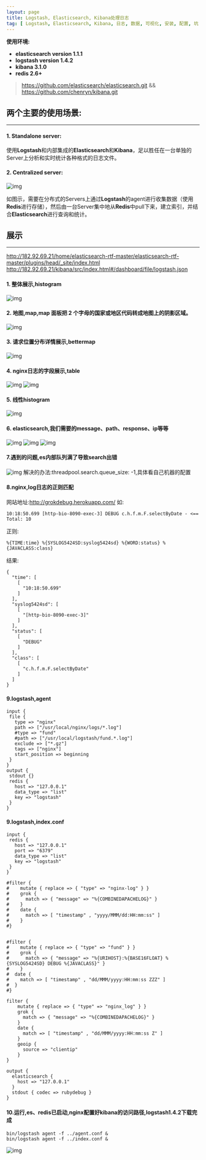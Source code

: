 ```yaml
---
layout: page
title: Logstash, Elasticsearch, Kibana处理日志
tag: [ Logstash, Elasticsearch, Kibana, 日志, 数据, 可视化, 安装, 配置, 坑 ]
---
```

**使用环境:**

- **elasticsearch version 1.1.1**
- **logstash version 1.4.2**
- **kibana 3.1.0**
- **redis 2.6+**

>https://github.com/elasticsearch/elasticsearch.git &&
>https://github.com/chenryn/kibana.git 

## 两个主要的使用场景:
---
#### 1. Standalone server:
使用**Logstash**和内部集成的**Elasticsearch**和**Kibana**，足以胜任在一台单独的Server上分析和实时统计各种格式的日志文件。
	
#### 2. Centralized server: 
![img](http://182.92.69.21/images/logstashImage/1.png)
	
如图示，需要在分布式的Servers上通过**Logstash**的agent进行收集数据（使用**Redis**进行存储），然后由一台Server集中地从**Redis**中pull下来，建立索引，并结合**Elasticsearch**进行查询和统计。

## 展示
---
http://182.92.69.21/home/elasticsearch-rtf-master/elasticsearch-rtf-master/plugins/head/_site/index.html
http://182.92.69.21/kibana/src/index.html#/dashboard/file/logstash.json
#### 1. 整体展示,histogram
![img](http://182.92.69.21/images/logstashImage/2.png)
#### 2. 地图,map,map 面板把 2 个字母的国家或地区代码转成地图上的阴影区域。
![img](http://182.92.69.21/images/logstashImage/3.png)
#### 3. 请求位置分布详情展示,bettermap
![img](http://182.92.69.21/images/logstashImage/4.png)
#### 4. nginx日志的字段展示,table
![img](http://182.92.69.21/images/logstashImage/5.png)
![img](http://182.92.69.21/images/logstashImage/7.png)
#### 5. 线性histogram
![img](http://182.92.69.21/images/logstashImage/6.png)
#### 6. elasticsearch,我们需要的message、path、response、ip等等
![img](http://182.92.69.21/images/logstashImage/8.png)
![img](http://182.92.69.21/images/logstashImage/9.png)
![img](http://182.92.69.21/images/logstashImage/10.png)
#### 7.遇到的问题,es内部队列满了导致search出错
![img](http://182.92.69.21/images/logstashImage/11.png)
解决的办法:threadpool.search.queue_size: -1,具体看自己机器的配置
#### 8.nginx,log日志的正则匹配
网站地址:http://grokdebug.herokuapp.com/
如:
```
10:18:50.699 [http-bio-8090-exec-3] DEBUG c.h.f.m.F.selectByDate - <==      Total: 10
```
正则:
```
%{TIME:time} %{SYSLOG5424SD:syslog5424sd} %{WORD:status} %{JAVACLASS:class}
```
结果:
```
{
  "time": [
    [
      "10:18:50.699"
    ]
  ],
  "syslog5424sd": [
    [
      "[http-bio-8090-exec-3]"
    ]
  ],
  "status": [
    [
      "DEBUG"
    ]
  ],
  "class": [
    [
      "c.h.f.m.F.selectByDate"
    ]
  ]
}
```
#### 9.logstash,agent
```
input {   
 file {   
   type => "nginx"   
   path => ["/usr/local/nginx/logs/*.log"]
   #type => "fund"
   #path => ["/usr/local/logstash/fund.*.log"]
   exclude => ["*.gz"]
   tags => ["nginx"]   
   start_position => beginning
 }   
}
output {   
 stdout {}
 redis {   
   host => "127.0.0.1"   
   data_type => "list"   
   key => "logstash"   
 }   
}
```
#### 9.logstash,index.conf
```
input {   
 redis {   
   host => "127.0.0.1"   
   port => "6379"    
   data_type => "list"   
   key => "logstash"   
 }   
}

#filter {
#    mutate { replace => { "type" => "nginx-log" } }
#    grok {
#      match => { "message" => "%{COMBINEDAPACHELOG}" }
#    }
#    date {
#      match => [ "timestamp" , "yyyy/MMM/dd:HH:mm:ss" ]
#    }
#}


#filter {
#    mutate { replace => { "type" => "fund" } }
#    grok {
#      match => { "message" => "%{URIHOST}:%{BASE16FLOAT} %{SYSLOG5424SD} DEBUG %{JAVACLASS}" }
#    }
#  date {
#    match => [ "timestamp" , "dd/MMM/yyyy:HH:mm:ss ZZZ" ]
#  }
#}

filter {
    mutate { replace => { "type" => "nginx_log" } }
    grok {
      match => { "message" => "%{COMBINEDAPACHELOG}" }
    }
    date {
      match => [ "timestamp" , "dd/MMM/yyyy:HH:mm:ss Z" ]
    }
    geoip {
      source => "clientip"
    }
}

output {
  elasticsearch {
    host => "127.0.0.1"
  }
  stdout { codec => rubydebug }
}
```

#### 10.运行,es、redis已启动,nginx配置好kibana的访问路径,logstash1.4.2下载完成
```
bin/logstash agent -f ../agent.conf &
bin/logstash agent -f ../index.conf &
```
![img](http://182.92.69.21/images/logstashImage/12.png)

